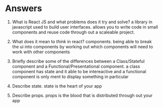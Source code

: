 # Answers

1.  What is React JS and what problems does it try and solve?
a library in javascript used to build user interfaces.  allows you to write code in small components and reuse code through out a scaleable project.

1.  What does it mean to _think_ in react?
components.  being able to break the ui into components by working out which components will need to work with other components

1.  Briefly describe some of the differences between a Class/Stateful component and a Functional/Presentational component.
a class component has state and it able to be intereactive and a functional component is only ment to display something in particular

1.  Describe state.
state is the heart of your app

1.  Describe props.
props is the blood that is distributed through out your app
